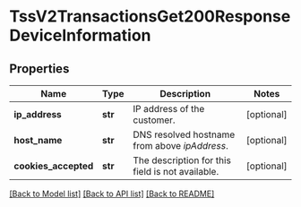 # TssV2TransactionsGet200ResponseDeviceInformation

## Properties
Name | Type | Description | Notes
------------ | ------------- | ------------- | -------------
**ip_address** | **str** | IP address of the customer. | [optional] 
**host_name** | **str** | DNS resolved hostname from above _ipAddress_. | [optional] 
**cookies_accepted** | **str** | The description for this field is not available. | [optional] 

[[Back to Model list]](../README.md#documentation-for-models) [[Back to API list]](../README.md#documentation-for-api-endpoints) [[Back to README]](../README.md)


